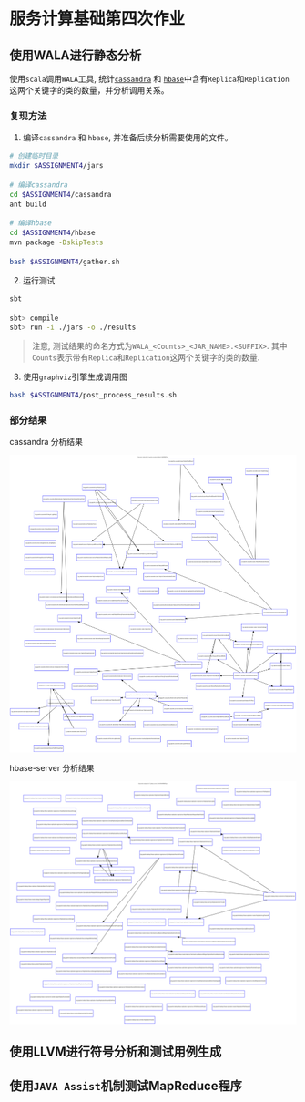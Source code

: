 # 服务计算基础第四次作业

## 使用WALA进行静态分析

使用`scala`调用`WALA`工具, 统计[`cassandra`](./cassandra) 和 [`hbase`](./hbase)中含有`Replica`和`Replication`这两个关键字的类的数量，并分析调用关系。


### 复现方法

1. 编译`cassandra` 和 `hbase`, 并准备后续分析需要使用的文件。

```bash
# 创建临时目录
mkdir $ASSIGNMENT4/jars

# 编译cassandra
cd $ASSIGNMENT4/cassandra
ant build

# 编译hbase
cd $ASSIGNMENT4/hbase
mvn package -DskipTests

bash $ASSIGNMENT4/gather.sh
```

2. 运行测试

```bash
sbt

sbt> compile
sbt> run -i ./jars -o ./results
```

> 注意, 测试结果的命名方式为`WALA_<Counts>_<JAR_NAME>.<SUFFIX>`. 其中`Counts`表示带有`Replica`和`Replication`这两个关键字的类的数量.

3. 使用`graphviz`引擎生成调用图

```bash
bash $ASSIGNMENT4/post_process_results.sh
```


### 部分结果

cassandra 分析结果

![](./results/WALA_65_apache-cassandra-4.0-beta4-SNAPSHOT.jar.dot.svg)

hbase-server 分析结果

![](./results/WALA_72_hbase-server-3.0.0-SNAPSHOT.jar.dot.svg)

## 使用LLVM进行符号分析和测试用例生成

## 使用`JAVA Assist`机制测试MapReduce程序


